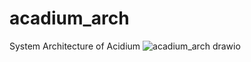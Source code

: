 # acadium_arch
System Architecture of Acidium
![acadium_arch drawio](https://github.com/user-attachments/assets/350c45ba-2921-4700-b6db-00287d275b01)
